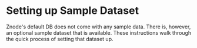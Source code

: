 # Setting up Sample Dataset

Znode's default DB does not come with any sample data. There is, however, an optional sample dataset that is available. These instructions walk through the quick process of setting that dataset up.

